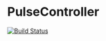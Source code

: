 # PulseController

[![Build Status](https://travis-ci.org/biggiemac42/PulseController.jl.svg?branch=master)](https://travis-ci.org/biggiemac42/PulseController.jl)
 

